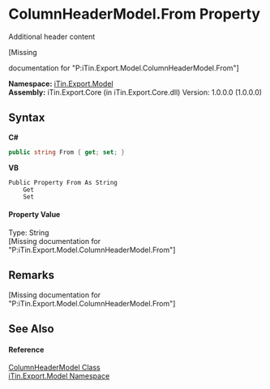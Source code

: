 # ColumnHeaderModel.From Property 
Additional header content 

\[Missing <summary> documentation for "P:iTin.Export.Model.ColumnHeaderModel.From"\]

**Namespace:**&nbsp;<a href="N_iTin_Export_Model">iTin.Export.Model</a><br />**Assembly:**&nbsp;iTin.Export.Core (in iTin.Export.Core.dll) Version: 1.0.0.0 (1.0.0.0)

## Syntax

**C#**<br />
``` C#
public string From { get; set; }
```

**VB**<br />
``` VB
Public Property From As String
	Get
	Set
```


#### Property Value
Type: String<br />\[Missing <value> documentation for "P:iTin.Export.Model.ColumnHeaderModel.From"\]

## Remarks
\[Missing <remarks> documentation for "P:iTin.Export.Model.ColumnHeaderModel.From"\]

## See Also


#### Reference
<a href="T_iTin_Export_Model_ColumnHeaderModel">ColumnHeaderModel Class</a><br /><a href="N_iTin_Export_Model">iTin.Export.Model Namespace</a><br />